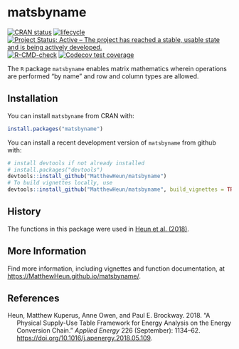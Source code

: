 
<!-- *********** -->
<!-- Note: README.md is generated from README.Rmd.   -->
<!-- Be sure to edit README.Rmd and generate the README.md file by Cmd/Ctl-shift-K -->
<!-- *********** -->

# matsbyname

<!-- badges: start -->

[![CRAN
status](https://www.r-pkg.org/badges/version/matsbyname)](https://cran.r-project.org/package=matsbyname)
[![lifecycle](https://img.shields.io/badge/lifecycle-stable-brightgreen.svg)](https://www.tidyverse.org/lifecycle/#stable)
[![Project Status: Active – The project has reached a stable, usable
state and is being actively
developed.](https://www.repostatus.org/badges/latest/active.svg)](https://www.repostatus.org/#active)
[![R-CMD-check](https://github.com/MatthewHeun/matsbyname/workflows/R-CMD-check/badge.svg)](https://github.com/MatthewHeun/matsbyname/actions)
[![Codecov test
coverage](https://codecov.io/gh/MatthewHeun/matsbyname/branch/master/graph/badge.svg)](https://codecov.io/gh/MatthewHeun/matsbyname?branch=master)
<!-- badges: end -->

The `R` package `matsbyname` enables matrix mathematics wherein
operations are performed “by name” and row and column types are allowed.

## Installation

You can install `matsbyname` from CRAN with:

``` r
install.packages("matsbyname")
```

You can install a recent development version of `matsbyname` from github
with:

``` r
# install devtools if not already installed
# install.packages("devtools")
devtools::install_github("MatthewHeun/matsbyname")
# To build vignettes locally, use
devtools::install_github("MatthewHeun/matsbyname", build_vignettes = TRUE)
```

## History

The functions in this package were used in [Heun et al.
(2018)](https://doi.org/10.1016/j.apenergy.2018.05.109).

## More Information

Find more information, including vignettes and function documentation,
at <https://MatthewHeun.github.io/matsbyname/>.

## References

<div id="refs" class="references csl-bib-body hanging-indent">

<div id="ref-Heun:2018" class="csl-entry">

Heun, Matthew Kuperus, Anne Owen, and Paul E. Brockway. 2018. “A
Physical Supply-Use Table Framework for Energy Analysis on the Energy
Conversion Chain.” *Applied Energy* 226 (September): 1134–62.
<https://doi.org/10.1016/j.apenergy.2018.05.109>.

</div>

</div>
